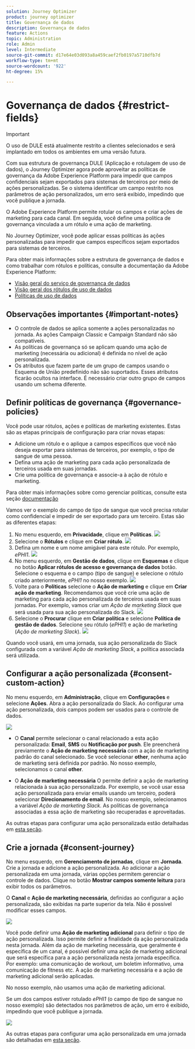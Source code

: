 ```yaml
---
solution: Journey Optimizer
product: journey optimizer
title: Governança de dados
description: Governança de dados
feature: Actions
topic: Administration
role: Admin
level: Intermediate
source-git-commit: d17e64e03d093a8a459caef2fb0197a5710dfb7d
workflow-type: tm+mt
source-wordcount: '922'
ht-degree: 15%

---
```


# Governança de dados {#restrict-fields}


>[!IMPORTANT]
>
>O uso de DULE está atualmente restrito a clientes selecionados e será implantado em todos os ambientes em uma versão futura.

Com sua estrutura de governança DULE (Aplicação e rotulagem de uso de dados), o Journey Optimizer agora pode aproveitar as políticas de governança da Adobe Experience Platform para impedir que campos confidenciais sejam exportados para sistemas de terceiros por meio de ações personalizadas. Se o sistema identificar um campo restrito nos parâmetros de ação personalizados, um erro será exibido, impedindo que você publique a jornada.

O Adobe Experience Platform permite rotular os campos e criar ações de marketing para cada canal. Em seguida, você define uma política de governança vinculada a um rótulo e uma ação de marketing.

No Journey Optimizer, você pode aplicar essas políticas às ações personalizadas para impedir que campos específicos sejam exportados para sistemas de terceiros.

Para obter mais informações sobre a estrutura de governança de dados e como trabalhar com rótulos e políticas, consulte a documentação da Adobe Experience Platform:

* [Visão geral do serviço de governança de dados](https://experienceleague.adobe.com/docs/experience-platform/data-governance/home.html?lang=pt-BR)
* [Visão geral dos rótulos de uso de dados](https://experienceleague.adobe.com/docs/experience-platform/data-governance/labels/overview.html?lang=pt-BR)
* [Políticas de uso de dados](https://experienceleague.adobe.com/docs/experience-platform/data-governance/policies/overview.html?lang=pt-BR)

## Observações importantes {#important-notes}

* O controle de dados se aplica somente a ações personalizadas no jornada. As ações Campaign Classic e Campaign Standard não são compatíveis.
* As políticas de governança só se aplicam quando uma ação de marketing (necessária ou adicional) é definida no nível de ação personalizada.
* Os atributos que fazem parte de um grupo de campos usando o Esquema de União predefinido não são suportados. Esses atributos ficarão ocultos na interface. É necessário criar outro grupo de campos usando um schema diferente.

## Definir políticas de governança {#governance-policies}

Você pode usar rótulos, ações e políticas de marketing existentes. Estas são as etapas principais de configuração para criar novas etapas:

* Adicione um rótulo e o aplique a campos específicos que você não deseja exportar para sistemas de terceiros, por exemplo, o tipo de sangue de uma pessoa.
* Defina uma ação de marketing para cada ação personalizada de terceiros usada em suas jornadas.
* Crie uma política de governança e associe-a à ação de rótulo e marketing.

Para obter mais informações sobre como gerenciar políticas, consulte esta seção [documentação](https://experienceleague.adobe.com/docs/experience-platform/data-governance/policies/user-guide.html?lang=en#consent-policy)

Vamos ver o exemplo do campo de tipo de sangue que você precisa rotular como confidencial e impedir de ser exportado para um terceiro. Estas são as diferentes etapas:

1. No menu esquerdo, em **Privacidade**, clique em **Políticas**.
   ![](assets/action-privacy0.png)
1. Selecione o **Rótulos** e clique em **Criar rótulo**.
   ![](assets/action-privacy1.png)
1. Defina um nome e um nome amigável para este rótulo. Por exemplo, _ePHI1_.
   ![](assets/action-privacy2.png)
1. No menu esquerdo, em **Gestão de dados**, clique em **Esquemas** e clique no botão **Aplicar rótulos de acesso e governança de dados** botão. Selecione o esquema e o campo (tipo de sangue) e selecione o rótulo criado anteriormente, _ePHI1_ no nosso exemplo.
   ![](assets/action-privacy3.png)
1. Volte para o **Políticas** selecione o **Ação de marketing** e clique em **Criar ação de marketing**. Recomendamos que você crie uma ação de marketing para cada ação personalizada de terceiros usada em suas jornadas. Por exemplo, vamos criar um _Ação de marketing Slack_ que será usada para sua ação personalizada do Slack.
   ![](assets/action-privacy4.png)
1. Selecione o **Procurar** clique em **Criar política** e selecione **Política de gestão de dados**. Selecione seu rótulo (_ePHI1_) e ação de marketing (_Ação de marketing Slack_).
   ![](assets/action-privacy5.png)

Quando você usará, em uma jornada, sua ação personalizada do Slack configurada com a variável _Ação de marketing Slack_, a política associada será utilizada.

## Configurar a ação personalizada {#consent-custom-action}

No menu esquerdo, em **Administração**, clique em **Configurações** e selecione **Ações**. Abra a ação personalizada do Slack. Ao configurar uma ação personalizada, dois campos podem ser usados para o controle de dados.

![](assets/action-privacy6.png)

* O **Canal** permite selecionar o canal relacionado a esta ação personalizada: **Email**, **SMS** ou **Notificação por push**. Ele preencherá previamente o **Ação de marketing necessária** com a ação de marketing padrão do canal selecionado. Se você selecionar **other**, nenhuma ação de marketing será definida por padrão. No nosso exemplo, selecionamos o canal **other**.

* O **Ação de marketing necessária** O permite definir a ação de marketing relacionada à sua ação personalizada. Por exemplo, se você usar essa ação personalizada para enviar emails usando um terceiro, poderá selecionar **Direcionamento de email**. No nosso exemplo, selecionamos a variável _Ação de marketing Slack_. As políticas de governança associadas a essa ação de marketing são recuperadas e aproveitadas.

As outras etapas para configurar uma ação personalizada estão detalhadas em [esta seção](../action/about-custom-action-configuration.md#consent-management).

## Crie a jornada {#consent-journey}

No menu esquerdo, em **Gerenciamento de jornadas**, clique em **Jornada**. Crie a jornada e adicione a ação personalizada.  Ao adicionar a ação personalizada em uma jornada, várias opções permitem gerenciar o controle de dados. Clique no botão **Mostrar campos somente leitura** para exibir todos os parâmetros.

O **Canal** e **Ação de marketing necessária**, definidas ao configurar a ação personalizada, são exibidas na parte superior da tela. Não é possível modificar esses campos.

![](assets/action-privacy7.png)

Você pode definir uma **Ação de marketing adicional** para definir o tipo de ação personalizada. Isso permite definir a finalidade da ação personalizada nesta jornada. Além da ação de marketing necessária, que geralmente é específica de um canal, é possível definir uma ação de marketing adicional que será específica para a ação personalizada nesta jornada específica. Por exemplo: uma comunicação de workout, um boletim informativo, uma comunicação de fitness etc. A ação de marketing necessária e a ação de marketing adicional serão aplicadas.

No nosso exemplo, não usamos uma ação de marketing adicional.

Se um dos campos estiver rotulado _ePHI1_ (o campo de tipo de sangue no nosso exemplo) são detectados nos parâmetros de ação, um erro é exibido, impedindo que você publique a jornada.

![](assets/action-privacy8.png)

As outras etapas para configurar uma ação personalizada em uma jornada são detalhadas em [esta seção](../building-journeys/using-custom-actions.md).
